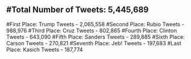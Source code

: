 #Total Number of Tweets: 5,445,689 
---
#First Place: Trump Tweets - 2,065,558
#Second Place: Rubio Tweets - 988,976
#Third Place: Cruz Tweets - 802,865
#Fourth Place: Clinton Tweets - 643,090
#Fifth Place: Sanders Tweets - 289,885
#Sixth Place: Carson Tweets - 270,821
#Seventh Place: Jeb! Tweets - 197,683
#Last Place: Kasich Tweets - 187,774
